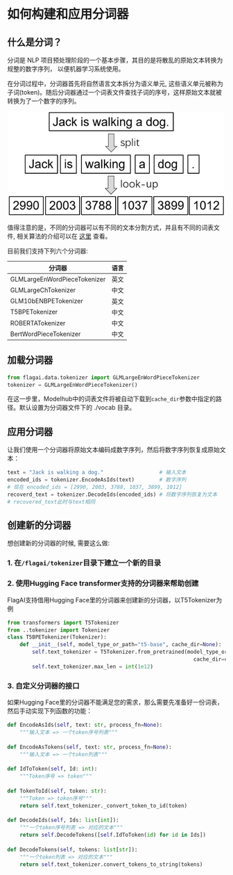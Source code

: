 # 如何构建和应用分词器

## 什么是分词？
分词是 NLP 项目预处理阶段的一个基本步骤，其目的是将散乱的原始文本转换为规整的数字序列， 以便机器学习系统使用。

在分词过程中，分词器首先将自然语言文本拆分为语义单元, 这些语义单元被称为子词(token)。随后分词器通过一个词表文件查找子词的序号，这样原始文本就被转换为了一个数字的序列。

<div align=center><img src="img/tokenizer_example_1.png" width="500px"></div>

值得注意的是，不同的分词器可以有不同的文本分割方式，并且有不同的词表文件,  相关算法的介绍可以在 [这里](tokenization.md) 查看。

目前我们支持下列六个分词器:

| 分词器                         | 语言  |
|-----------------------------|-----|
| GLMLargeEnWordPieceTokenizer | 英文  |
| GLMLargeChTokenizer         | 中文  |
| GLM10bENBPETokenizer        | 英文  |
| T5BPETokenizer              | 中文  |
| ROBERTATokenizer            | 中文  |
| BertWordPieceTokenizer      | 中文  |


## 加载分词器
```python
from flagai.data.tokenizer import GLMLargeEnWordPieceTokenizer
tokenizer = GLMLargeEnWordPieceTokenizer()
```
在这一步里，Modelhub中的词表文件将被自动下载到`cache_dir`参数中指定的路径。默认设置为分词器文件下的 ./vocab 目录。

## 应用分词器
让我们使用一个分词器将原始文本编码成数字序列，然后将数字序列恢复成原始文本：
```python
text = "Jack is walking a dog."                  # 输入文本
encoded_ids = tokenizer.EncodeAsIds(text)        # 数字序列
# 现在 encoded_ids = [2990, 2003, 3788, 1037, 3899, 1012]
recoverd_text = tokenizer.DecodeIds(encoded_ids) # 将数字序列恢复为文本
# recovered_text此时与text相同
```

## 创建新的分词器
想创建新的分词器的时候, 需要这么做:
### 1. 在`/flagai/tokenizer`目录下建立一个新的目录

### 2. 使用Hugging Face transformer支持的分词器来帮助创建
FlagAI支持借用Hugging Face里的分词器来创建新的分词器，以T5Tokenizer为例
```python
from transformers import T5Tokenizer
from ..tokenizer import Tokenizer
class T5BPETokenizer(Tokenizer):
    def __init__(self, model_type_or_path="t5-base", cache_dir=None):
        self.text_tokenizer = T5Tokenizer.from_pretrained(model_type_or_path,
                                                            cache_dir=cache_dir)
        self.text_tokenizer.max_len = int(1e12)
```

### 3. 自定义分词器的接口
如果Hugging Face里的分词器不能满足您的需求，那么需要先准备好一份词表，然后手动实现下列函数的功能：

```python
def EncodeAsIds(self, text: str, process_fn=None):
    """输入文本 => 一个token序号列表"""

def EncodeAsTokens(self, text: str, process_fn=None):
    """输入文本 => 一个token列表"""

def IdToToken(self, Id: int):
    """Token序号 => token"""

def TokenToId(self, token: str):
    """Token => token序号"""
    return self.text_tokenizer._convert_token_to_id(token)

def DecodeIds(self, Ids: list[int]):
    """一个token序号列表 => 对应的文本"""
    return self.DecodeTokens([self.IdToToken(id) for id in Ids])

def DecodeTokens(self, tokens: list[str]):
    """一个token列表 => 对应的文本"""
    return self.text_tokenizer.convert_tokens_to_string(tokens)
```